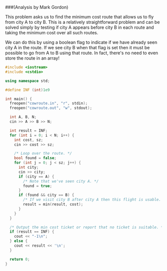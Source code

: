 ###(Analysis by Mark Gordon)

This problem asks us to find the minimum cost route that allows us to fly from city A to city B. This is a relatively straightforward problem and can be solved simply by testing if city A appears before city B in each route and taking the minimum cost over all such routes.

We can do this by using a boolean flag to indicate if we have already seen city A in the route. If we see city B when that flag is set then it must be possible to go from A to B using that route. In fact, there's no need to even store the route in an array!

```cpp
#include <iostream>
#include <cstdio>

using namespace std;

#define INF (int)1e9

int main() {
  freopen("cowroute.in", "r", stdin);
  freopen("cowroute.out", "w", stdout);

  int A, B, N;
  cin >> A >> B >> N;

  int result = INF;
  for (int i = 0; i < N; i++) {
    int cost, sz;
    cin >> cost >> sz;

    /* Loop over the route. */
    bool found = false;
    for (int j = 0; j < sz; j++) {
      int city;
      cin >> city;
      if (city == A) {
        /* Note that we've seen city A. */
        found = true;
      }
      if (found && city == B) {
        /* If we visit city B after city A then this flight is usable. */
        result = min(result, cost);
      }
    }
  }

  /* Output the min cost ticket or report that no ticket is suitable. */
  if (result == INF) {
    cout << "-1\n";
  } else {
    cout << result << '\n';
  }

  return 0;
}
```